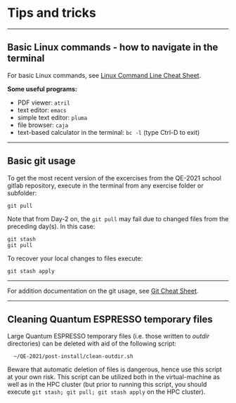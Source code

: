# Tips and tricks
------------------------------------------------------------------------

## Basic Linux commands - how to navigate in the terminal

For basic Linux commands, see [Linux Command Line Cheat Sheet](https://cheatography.com/davechild/cheat-sheets/linux-command-line/).

**Some useful programs:**
* PDF viewer:  `atril`
* text editor: `emacs`
* simple text editor: `pluma`
* file browser: `caja`
* text-based calculator in the terminal: `bc -l` (type Ctrl-D
  to exit)

------------------------------------------------------------------------

## Basic git usage

To get the most recent version of the excercises from the QE-2021
school gitlab repository, execute in the terminal from any exercise
folder or subfolder:

    git pull

Note that from Day-2 on, the `git pull` may fail due to changed files
from the preceding day(s). In this case:

    git stash 
    git pull

To recover your local changes to files execute:

    git stash apply

------------------------------------------------------------------------

For addition documentation on the git usage, see [Git Cheat
Sheet](https://cheatography.com/samcollett/cheat-sheets/git/).

------------------------------------------------------------------------

## Cleaning Quantum ESPRESSO temporary files

Large Quantum ESPRESSO temporary files (i.e. those written to
*outdir* directories) can be deleted with aid of the following script:

      ~/QE-2021/post-install/clean-outdir.sh
    
Beware that automatic deletion of files is dangerous, hence use this
script at your own risk. This script can be utilized both in the
virtual-machine as well as in the HPC cluster (but prior to running
this script, you should execute `git stash; git pull; git stash apply`
on the HPC cluster).
